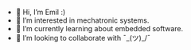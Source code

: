 - 👋 Hi, I’m Emil :)
- 👀 I’m interested in mechatronic systems.
- 🌱 I’m currently learning about embedded software.
- 💞️ I’m looking to collaborate with  ¯\_(ツ)_/¯

<!---
nistor3/nistor3 is a ✨ special ✨ repository because its `README.md` (this file) appears on your GitHub profile.
You can click the Preview link to take a look at your changes.
--->

